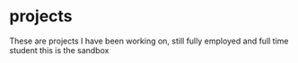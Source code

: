 # projects
These are projects I have been working on, still fully employed and full time student this is the sandbox
